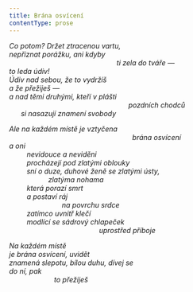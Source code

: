 ```yaml
---
title: Brána osvícení
contentType: prose
---
```


<section>

_Co potom? Držet ztracenou vartu,  
nepřiznat porážku, ani kdyby  
                                                       ti zela do tváře —  
to leda údiv!  
Údiv nad sebou, že to vydržíš  
a že přežiješ —  
a nad těmi druhými, kteří v plášti  
                                                             pozdních chodců  
      si nasazují znamení svobody_

</section>

<section>

_Ale na každém místě je vztyčena  
                                                               brána osvícení  
a oni  
         nevidouce a neviděni  
         procházejí pod zlatými oblouky  
         sní o duze, duhové ženě se zlatými ústy,  
                    zlatýma nohama  
         která porazí smrt  
         a postaví ráj  
                           na povrchu srdce  
         zatímco uvnitř klečí  
         modlící se sádrový chlapeček  
                                              uprostřed příboje_

</section>

<section>

_Na každém místě  
je brána osvícení, uvidět  
znamená slepotu, bílou duhu, dívej se  
do ní, pak  
                       to přežiješ_

</section>
